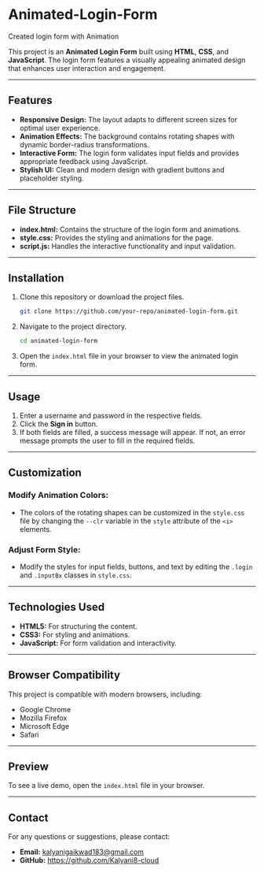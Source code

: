 # Animated-Login-Form
Created login form with Animation

This project is an **Animated Login Form** built using **HTML**, **CSS**, and **JavaScript**. The login form features a visually appealing animated design that enhances user interaction and engagement.

---

## Features

- **Responsive Design:** The layout adapts to different screen sizes for optimal user experience.
- **Animation Effects:** The background contains rotating shapes with dynamic border-radius transformations.
- **Interactive Form:** The login form validates input fields and provides appropriate feedback using JavaScript.
- **Stylish UI:** Clean and modern design with gradient buttons and placeholder styling.

---

## File Structure

- **index.html:** Contains the structure of the login form and animations.
- **style.css:** Provides the styling and animations for the page.
- **script.js:** Handles the interactive functionality and input validation.

---

## Installation

1. Clone this repository or download the project files.
   ```bash
   git clone https://github.com/your-repo/animated-login-form.git
   ```

2. Navigate to the project directory.
   ```bash
   cd animated-login-form
   ```

3. Open the `index.html` file in your browser to view the animated login form.

---

## Usage

1. Enter a username and password in the respective fields.
2. Click the **Sign in** button.
3. If both fields are filled, a success message will appear. If not, an error message prompts the user to fill in the required fields.

---

## Customization

### Modify Animation Colors:
- The colors of the rotating shapes can be customized in the `style.css` file by changing the `--clr` variable in the `style` attribute of the `<i>` elements.

### Adjust Form Style:
- Modify the styles for input fields, buttons, and text by editing the `.login` and `.inputBx` classes in `style.css`.

---

## Technologies Used

- **HTML5:** For structuring the content.
- **CSS3:** For styling and animations.
- **JavaScript:** For form validation and interactivity.

---

## Browser Compatibility

This project is compatible with modern browsers, including:
- Google Chrome
- Mozilla Firefox
- Microsoft Edge
- Safari

---

## Preview

To see a live demo, open the `index.html` file in your browser.

---

## Contact

For any questions or suggestions, please contact:

- **Email:** kalyanigaikwad183@gmail.com
- **GitHub:** https://github.com/Kalyani8-cloud

